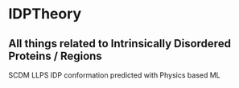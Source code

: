 # IDPTheory

All things related to Intrinsically Disordered Proteins / Regions
-
SCDM
LLPS
IDP conformation predicted with Physics based ML
